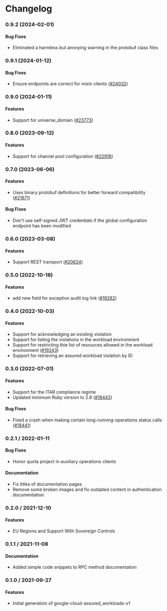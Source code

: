 # Changelog

### 0.9.2 (2024-02-01)

#### Bug Fixes

* Eliminated a harmless but annoying warning in the protobuf class files 

### 0.9.1 (2024-01-12)

#### Bug Fixes

* Ensure endpoints are correct for mixin clients ([#24032](https://github.com/googleapis/google-cloud-ruby/issues/24032)) 

### 0.9.0 (2024-01-11)

#### Features

* Support for universe_domain ([#23773](https://github.com/googleapis/google-cloud-ruby/issues/23773)) 

### 0.8.0 (2023-09-12)

#### Features

* Support for channel pool configuration ([#22916](https://github.com/googleapis/google-cloud-ruby/issues/22916)) 

### 0.7.0 (2023-06-06)

#### Features

* Uses binary protobuf definitions for better forward compatibility ([#21671](https://github.com/googleapis/google-cloud-ruby/issues/21671)) 
#### Bug Fixes

* Don't use self-signed JWT credentials if the global configuration endpoint has been modified 

### 0.6.0 (2023-03-08)

#### Features

* Support REST transport ([#20624](https://github.com/googleapis/google-cloud-ruby/issues/20624)) 

### 0.5.0 (2022-10-18)

#### Features

* add new field for exception audit log link ([#19282](https://github.com/googleapis/google-cloud-ruby/issues/19282)) 

### 0.4.0 (2022-10-03)

#### Features

* Support for acknowledging an existing violation 
* Support for listing the violations in the workload environment 
* Support for restricting thie list of resources allowed in the workload environment ([#19243](https://github.com/googleapis/google-cloud-ruby/issues/19243)) 
* Support for retrieving an assured workload violation by ID 

### 0.3.0 (2022-07-01)

#### Features

* Support for the ITAR compliance regime 
* Updated minimum Ruby version to 2.6 ([#18443](https://github.com/googleapis/google-cloud-ruby/issues/18443)) 
#### Bug Fixes

* Fixed a crash when making certain long-running-operations status calls ([#18441](https://github.com/googleapis/google-cloud-ruby/issues/18441)) 

### 0.2.1 / 2022-01-11

#### Bug Fixes

* Honor quota project in auxiliary operations clients

#### Documentation

* Fix titles of documentation pages
* Remove some broken images and fix outdated content in authentication documentation

### 0.2.0 / 2021-12-10

#### Features

* EU Regions and Support With Sovereign Controls

### 0.1.1 / 2021-11-08

#### Documentation

* Added simple code snippets to RPC method documentation

### 0.1.0 / 2021-09-27

#### Features

* Initial generation of google-cloud-assured_workloads-v1

